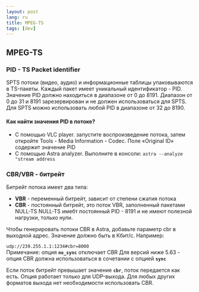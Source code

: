 ```yaml
---
layout: post
lang: ru
title: MPEG-TS
tags: [dev]
---
```


## MPEG-TS

<!-- more -->

### PID - TS Packet identifier


SPTS потоки (видео, аудио) и информационные таблицы упаковываются в TS-пакеты. Каждый пакет имеет уникальный идентификатор - PID.    
Значение PID должно находиться в диапазоне от 0 до 8191. Диапазон от 0 до 31 и 8191 зарезервирован и не должен использоваться для SPTS. Для SPTS можно использовать любой PID в диапазоне от 32 до 8190.  

#### Как найти значения PID в потоке?
- С помощью VLC player. запустите воспроизведение потока, затем откройте Tools - Media Information - Codec. Поле «Original ID» содержит значение PID
- С помощью Astra analyzer. Выполните в консоли:
`astra --analyze "stream address`

### CBR/VBR - битрейт

Битрейт потока имеет два типа:

- **VBR** - переменный битрейт, зависит от степени сжатия потока
- **CBR** - постоянный битрейт, это поток VBR, заполненный пакетами NULL-TS
NULL-TS имебт постоянный PID - 8191 и не имеют полезной нагрузки, только нули.

Чтобы генерировать потоки CBR в Astra, добавьте параметр cbr в выходной адрес. Значение должно быть в Кбит/с. Например:

`udp://239.255.1.1:1234#cbr=8000`  
Примечание: опция **`no_sync`** отключает CBR
Для версий ниже 5.63 - опция CBR должна использоваться в сочетании с опцией **`sync`**

Если поток битрейт превышает значение **`cbr`**, поток передается как есть. Опция работает только для UDP-выхода. Для любых других форматов выхода нет необходимости использовать CBR.
